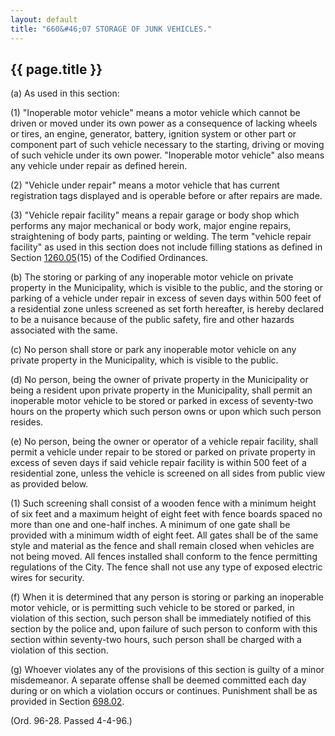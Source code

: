 ```yaml
---
layout: default
title: "660&#46;07 STORAGE OF JUNK VEHICLES."
---
```


{{ page.title }}
----------------

(a) As used in this section:

(1) "Inoperable motor vehicle" means a motor vehicle which cannot be driven or moved under its own power as a consequence of lacking wheels or tires, an engine, generator, battery, ignition system or other part or component part of such vehicle necessary to the starting, driving or moving of such vehicle under its own power. "Inoperable motor vehicle" also means any vehicle under repair as defined herein.

(2) "Vehicle under repair" means a motor vehicle that has current registration tags displayed and is operable before or after repairs are made.

(3) "Vehicle repair facility" means a repair garage or body shop which performs any major mechanical or body work, major engine repairs, straightening of body parts, painting or welding. The term "vehicle repair facility" as used in this section does not include filling stations as defined in Section [1260.05](4c942bd2.html)(15) of the Codified Ordinances.

(b) The storing or parking of any inoperable motor vehicle on private property in the Municipality, which is visible to the public, and the storing or parking of a vehicle under repair in excess of seven days within 500 feet of a residential zone unless screened as set forth hereafter, is hereby declared to be a nuisance because of the public safety, fire and other hazards associated with the same.

(c) No person shall store or park any inoperable motor vehicle on any private property in the Municipality, which is visible to the public.

(d) No person, being the owner of private property in the Municipality or being a resident upon private property in the Municipality, shall permit an inoperable motor vehicle to be stored or parked in excess of seventy-two hours on the property which such person owns or upon which such person resides.

(e) No person, being the owner or operator of a vehicle repair facility, shall permit a vehicle under repair to be stored or parked on private property in excess of seven days if said vehicle repair facility is within 500 feet of a residential zone, unless the vehicle is screened on all sides from public view as provided below.

(1) Such screening shall consist of a wooden fence with a minimum height of six feet and a maximum height of eight feet with fence boards spaced no more than one and one-half inches. A minimum of one gate shall be provided with a minimum width of eight feet. All gates shall be of the same style and material as the fence and shall remain closed when vehicles are not being moved. All fences installed shall conform to the fence permitting regulations of the City. The fence shall not use any type of exposed electric wires for security.

(f) When it is determined that any person is storing or parking an inoperable motor vehicle, or is permitting such vehicle to be stored or parked, in violation of this section, such person shall be immediately notified of this section by the police and, upon failure of such person to conform with this section within seventy-two hours, such person shall be charged with a violation of this section.

(g) Whoever violates any of the provisions of this section is guilty of a minor misdemeanor. A separate offense shall be deemed committed each day during or on which a violation occurs or continues. Punishment shall be as provided in Section [698.02](38e2f631.html).

(Ord. 96-28. Passed 4-4-96.)